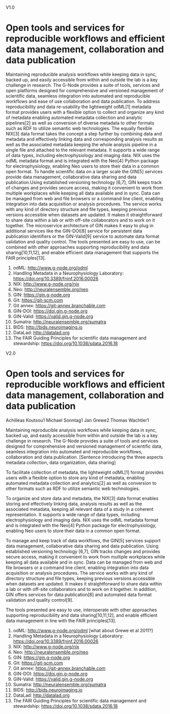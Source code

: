 V1.0

# Open tools and services for reproducible workflows and efficient data management, collaboration and data publication

Maintaining reproducible analysis workflows while keeping data in sync, backed up, and easily accessible from within and outside the lab is a key challenge in research. The G-Node provides a suite of tools, services and open platforms designed for comprehensive and versioned management of scientific data, seamless integration into automated and reproducible workflows and ease of use collaboration and data publication.
To address reproducibility and data re-usability the lightweight odML[1] metadata format provides users with a flexible option to collect and organize any kind of metadata enabling automated metadata collection and analytic pipelines[2] as well as conversion of diverse metadata to other formats such as RDF to utilize semantic web technologies.
The equally flexible NIX[3] data format takes the concept a step further by combining data and metadata and effectively linking data and corresponding analysis results as well as the associated metadata keeping the whole analysis pipeline in a single file and attached to the relevant metadata. It supports a wide range of data types, including electrophysiology and imaging data. NIX uses the odML metadata format and is integrated with the Neo[4] Python package for electrophysiology, enabling Neo users to store their data in a common open format.
To handle scientific data on a larger scale the GIN[5] services provide data management, collaborative data sharing and data publication.Using established versioning technology [6,7], GIN keeps track of changes and provides secure access, making it convenient to work from multiple workplaces while keeping all data available and in sync. Data can be managed from web and file browsers or a command line client, enabling integration into data acquisition or analysis procedures. The service works with any kind of directory structure and file types, keeping previous versions accessible when datasets are updated. It makes it straightforward to share data within a lab or with off-site collaborators and to work on it together. The microservice architecture of GIN makes it easy to plug in additional services like the GIN-DOI[8] service for persistent data publication identifiers or the GIN-Valid[9] service to automate data format validation and quality control.
The tools presented are easy to use, can be combined with other approaches supporting reproducibility and data sharing[10,11,12], and enable efficient data management that 
supports the FAIR principles[13].


1. odML: http://www.g-node.org/odml 
2. Handling Metadata in a Neurophysiology Laboratory: https://doi.org/10.3389/fninf.2016.00026 
3. NIX: http://www.g-node.org/nix 
4. Neo: http://neuralensemble.org/neo 
5. GIN: https://gin.g-node.org 
6. Git: https://git-scm.com 
7. Git annex: https://git-annex.branchable.com
8. GIN-DOI: https://doi.gin.g-node.org
9. GIN-Valid: https://valid.gin.g-node.org
11. Sumatra: http://neuralensemble.org/sumatra 
10. BIDS: http://bids.neuroimaging.io 
12. DataLad: http://datalad.org 
13. The FAIR Guiding Principles for scientific data management and stewardship: https://doi.org/10.1038/sdata.2016.18 

V2.0

# Open tools and services for reproducible workflows and efficient data management, collaboration and data publication

Achilleas Koutsou1 Michael Sonntag1 Jan Grewe2 Thomas Wachtler1

Maintaining reproducible analysis workflows while keeping data in sync, backed up, and easily accessible from within and outside the lab is a key challenge in research. The G-Node provides a suite of tools and services designed for comprehensive and versioned management of scientific data, seamless integration into automated and reproducible workflows, collaboration and data publication.
[Sentence introducing the three aspects metadata collection, data organization, data sharing]

To facilitate collection of metadata, the lightweight odML[1] format provides users with a flexible option to store any kind of metadata, enabling automated metadata collection and analytics[2] as well as conversion to other formats such as RDF to utilize semantic web technologies.

To organize and store data and metadata, the NIX[3] data format enables storing and effectively linking data, analysis results as well as the associated metadata, keeping all relevant data of a study in a coherent representation. It supports a wide range of data types, including electrophysiology and imaging data. NIX uses the odML metadata format and is integrated with the Neo[4] Python package for electrophysiology, enabling Neo users to store their data in a common open format.

To manage and keep track of data workflows, the GIN[5] services support data management, collaborative data sharing and data publication. Using established versioning technology [6,7], GIN tracks changes and provides secure access, making it convenient to work from multiple workplaces while keeping all data available and in sync. Data can be managed from web and file browsers or a command line client, enabling integration into data acquisition or analysis procedures. The service works with any kind of directory structure and file types, keeping previous versions accessible when datasets are updated. It makes it straightforward to share data within a lab or with off-site collaborators and to work on it together. In addition, GIN offers services for data publication[8] and automated data format validation and quality control[9].

The tools presented are easy to use, interoperate with other approaches supporting reproducibility and data sharing[10,11,12], and enable efficient data management in line with the FAIR principles[13].


1. odML: http://www.g-node.org/odml
[what about Grewe et al 2011?]
2. Handling Metadata in a Neurophysiology Laboratory: https://doi.org/10.3389/fninf.2016.00026
3. NIX: http://www.g-node.org/nix
4. Neo: http://neuralensemble.org/neo
5. GIN: https://gin.g-node.org
6. Git: https://git-scm.com
7. Git annex: https://git-annex.branchable.com
8. GIN-DOI: https://doi.gin.g-node.org
9. GIN-Valid: https://valid.gin.g-node.org
11. Sumatra: http://neuralensemble.org/sumatra
10. BIDS: http://bids.neuroimaging.io
12. DataLad: http://datalad.org
13. The FAIR Guiding Principles for scientific data management and stewardship: https://doi.org/10.1038/sdata.2016.18

